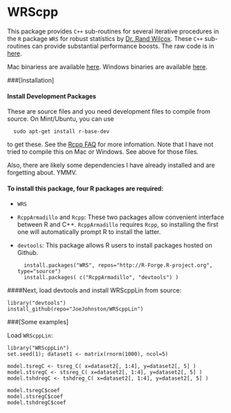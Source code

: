 WRScpp
======


This package provides `C++` sub-routines for several iterative procedures in the `R` package `WRS` for robust statistics by [Dr. Rand Wilcox](http://dornsife.usc.edu/cf/labs/wilcox/wilcox-faculty-display.cfm). These `C++` sub-routines can provide substantial performance boosts. The raw code is in [here](https://github.com/mrxiaohe/robustmethods_cplusplus). 

Mac binariess are available [here](http://github.com/mrxiaohe/WRScpp).
Windows binaries are available [here](http://github.com/mrxiaohe/WRScppWIN).

###[Installation]
#### Install Development Packages
These are source files and you need development files to compile from source.
On Mint/Ubuntu, you can use 

      sudo apt-get install r-base-dev

to get these. See the [Rcpp FAQ](http://dirk.eddelbuettel.com/code/rcpp/Rcpp-FAQ.pdf) for more infomation.
Note that I have not tried to compile this on Mac or Windows. See above for those files.

Also, there are likely some dependencies I have already installed and are forgetting about. YMMV.

#### To install this package, four R packages are required:

* `WRS`
* `RcppArmadillo` and `Rcpp`: These two packages allow convenient interface between R and C++. `RcppArmadillo` requires `Rcpp`, so installing the first one will automatically prompt R to install the latter.
* `devtools`: This package allows R users to install packages hosted on Github.

        install.packages("WRS", repos="http://R-Forge.R-project.org", type="source")
        install.packages( c("RcppArmadillo", "devtools") )

####Next, load devtools and install WRScppLin from source:

    library("devtools")
    install_github(repo="JoeJohnston/WRScppLin")  


###[Some examples]

Load `WRScppLin`:

    library("WRScppLin")
    set.seed(1); dataset1 <- matrix(rnorm(1000), ncol=5)
    
    model.tsregC <- tsreg_C( x=dataset2[, 1:4], y=dataset2[, 5] )
    model.stsregC <- stsreg_C( x=dataset2[, 1:4], y=dataset2[, 5] )
    model.tshdregC <- tshdreg_C( x=dataset2[, 1:4], y=dataset2[, 5] )
    
    model.tsregC$coef
    model.stsregC$coef
    model.tshdregC$coef

    
